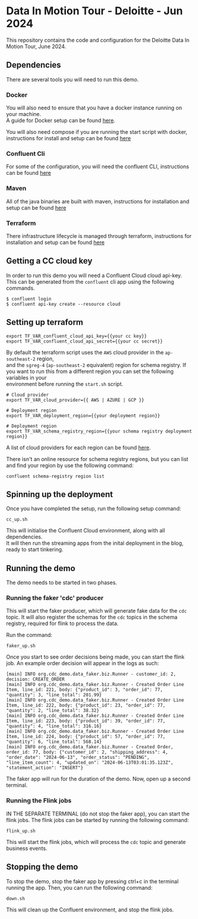 # Data In Motion Tour - Deloitte - Jun 2024

This repository contains the code and configuration for the Deloitte Data In Motion Tour, June 2024.

## Dependencies

There are several tools you will need to run this demo.

### Docker

You will also need to ensure that you have a docker instance running on your machine.  
A guide for Docker setup can be found [here](https://docs.docker.com/desktop).

You will also need compose if you are running the start script with docker, instructions for install and setup can be found [here](https://docs.docker.com/compose/install/)

### Confluent Cli

For some of the configuration, you will need the confluent CLI, instructions can be found [here](https://docs.confluent.io/confluent-cli/current/install.html)

### Maven

All of the java binaries are built with maven, instructions for installation and setup can be found [here](https://maven.apache.org/install.html)

### Terraform

There infrastructure lifecycle is managed through terraform, instructions for installation and setup can be found [here](https://developer.hashicorp.com/terraform/tutorials/aws-get-started/install-cli)

## Getting a CC cloud key
  
In order to run this demo you will need a Confluent Cloud cloud api-key. This can be generated from the `confluent` cli app using the following commands.

```
$ confluent login
$ confluent api-key create --resource cloud
```

## Setting up terraform
  
```
export TF_VAR_confluent_cloud_api_key={{your cc key}}
export TF_VAR_confluent_cloud_api_secret={{your cc secret}}
```

By default the terraform script uses the `AWS` cloud provider in the `ap-southeast-2` region,  
and the `sgreg-4` (`ap-southeast-2` equivalent) region for schema registry.
If you want to run this from a different region you can set the following variables in your  
environment before running the `start.sh` script.

```
# Cloud provider
export TF_VAR_cloud_provider={{ AWS | AZURE | GCP }}

# Deployment region
export TF_VAR_deployment_region={{your deployment region}}

# Deployment region
export TF_VAR_schema_registry_region={{your schema registry deployment region}}
```

A list of cloud providers for each region can be found [here](https://docs.confluent.io/cloud/current/clusters/regions.html#cloud-providers-and-regions).

There isn't an online resource for schema registry regions, but you can list and find your region by use the following command:
```
confluent schema-registry region list
```

## Spinning up the deployment

Once you have completed the setup, run the following setup command:
```
cc_up.sh
```
This will initialise the Confluent Cloud environment, along with all dependencies.  
It will then run the streaming apps from the inital deployment in the blog, ready to start tinkering.

## Running the demo

The demo needs to be started in two phases.

### Running the faker 'cdc' producer

This will start the faker producer, which will generate fake data for the `cdc` topic.
It will also register the schemas for the `cdc` topics in the schema registry, required for flink to process the data.

Run the command:
```
faker_up.sh
```

Once you start to see order decisions being made, you can start the flink job.
An example order decision will appear in the logs as such:
```
[main] INFO org.cdc_demo.data_faker.biz.Runner - customer_id: 2, decision: CREATE_ORDER
[main] INFO org.cdc_demo.data_faker.biz.Runner - Created Order Line Item, line_id: 221, body: {"product_id": 3, "order_id": 77, "quantity": 3, "line_total": 201.99}
[main] INFO org.cdc_demo.data_faker.biz.Runner - Created Order Line Item, line_id: 222, body: {"product_id": 23, "order_id": 77, "quantity": 2, "line_total": 38.32}
[main] INFO org.cdc_demo.data_faker.biz.Runner - Created Order Line Item, line_id: 223, body: {"product_id": 39, "order_id": 77, "quantity": 4, "line_total": 316.16}
[main] INFO org.cdc_demo.data_faker.biz.Runner - Created Order Line Item, line_id: 224, body: {"product_id": 57, "order_id": 77, "quantity": 6, "line_total": 568.14}
[main] INFO org.cdc_demo.data_faker.biz.Runner - Created Order, order_id: 77, body: {"customer_id": 2, "shipping_address": 4, "order_date": "2024-06-13", "order_status": "PENDING", "line_item_count": 4, "updated_on": "2024-06-13T03:01:35.123Z", "statement_action": "INSERT"}
```

The faker app will run for the duration of the demo.
Now, open up a second terminal.

### Running the Flink jobs

IN THE SEPARATE TERMINAL (do not stop the faker app), you can start the flink jobs.
The flink jobs can be started by running the following command:
```
flink_up.sh
```

This will start the flink jobs, which will process the `cdc` topic and generate business events.

## Stopping the demo

To stop the demo, stop the faker app by pressing ctrl+c in the terminal running the app. Then, you can run the following command:
```
down.sh
```

This will clean up the Confluent environment, and stop the flink jobs.